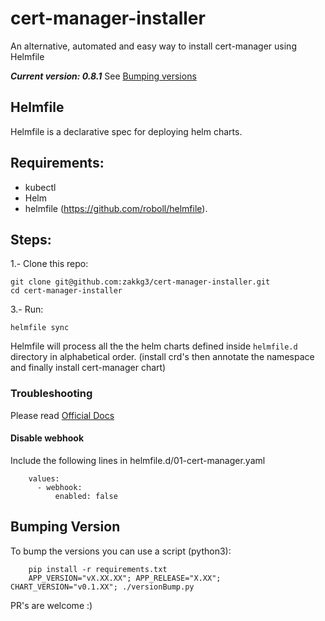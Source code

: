 # cert-manager-installer

An alternative, automated and easy way to install cert-manager using Helmfile

 ***Current version: 0.8.1*** See [Bumping versions](#Bumping-Version)


## Helmfile

Helmfile is a declarative spec for deploying helm charts.

## Requirements:

 * kubectl
 * Helm
 * helmfile (https://github.com/roboll/helmfile).
 
## Steps:
 
1.- Clone this repo:

    git clone git@github.com:zakkg3/cert-manager-installer.git
    cd cert-manager-installer
    
3.- Run:

    helmfile sync


Helmfile will process all the the helm charts defined inside `helmfile.d` directory in alphabetical order. (install crd's then annotate the namespace and finally install cert-manager chart)


### Troubleshooting

Please read [Official Docs](https://cert-manager.io/docs/installation/kubernetes/)

#### Disable webhook

Include the following lines in  helmfile.d/01-cert-manager.yaml

        values:
          - webhook:
              enabled: false


## Bumping Version

To bump the versions you can use a script (python3):

        pip install -r requirements.txt
        APP_VERSION="vX.XX.XX"; APP_RELEASE="X.XX"; CHART_VERSION="v0.1.XX"; ./versionBump.py

PR's are welcome :)
